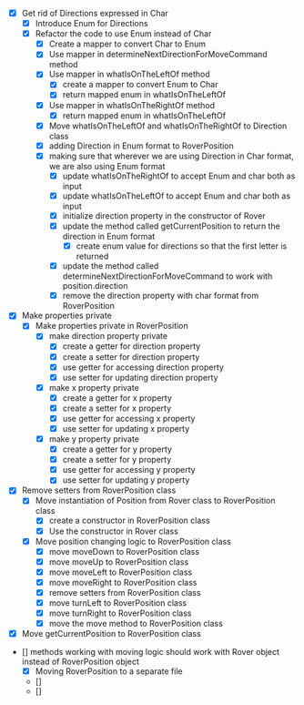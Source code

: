 - [X] Get rid of Directions expressed in Char
    - [X] Introduce Enum for Directions
    - [X] Refactor the code to use Enum instead of Char
        - [X] Create a mapper to convert Char to Enum
        - [X] Use mapper in determineNextDirectionForMoveCommand method
        - [X] Use mapper in whatIsOnTheLeftOf method
            - [X] create a mapper to convert Enum to Char
            - [X] return mapped enum in whatIsOnTheLeftOf
        - [X] Use mapper in whatIsOnTheRightOf method
            - [X] return mapped enum in whatIsOnTheLeftOf
        - [X] Move whatIsOnTheLeftOf and whatIsOnTheRightOf to Direction class
        - [X] adding Direction in Enum format to RoverPosition
        - [X] making sure that wherever we are using Direction in Char format, we are also using Enum format
            - [X] update whatIsOnTheRightOf to accept Enum and char both as input
            - [X] update whatIsOnTheLeftOf to accept Enum and char both as input
            - [X] initialize direction property in the constructor of Rover
            - [X] update the method called getCurrentPosition to return the direction in Enum format
                - [X] create enum value for directions so that the first letter is returned
            - [X] update the method called determineNextDirectionForMoveCommand to work with position.direction
            - [X] remove the direction property with char format from RoverPosition

- [X] Make properties private
    - [X] Make properties private in RoverPosition
        - [X] make direction property private
            - [X] create a getter for direction property
            - [X] create a setter for direction property
            - [X] use getter for accessing direction property
            - [X] use setter for updating direction property
        - [X] make x property private
            - [X] create a getter for x property
            - [X] create a setter for x property
            - [X] use getter for accessing x property
            - [X] use setter for updating x property
        - [X] make y property private
            -[X] create a getter for y property
            -[X] create a setter for y property
            -[X] use getter for accessing y property
            -[X] use setter for updating y property

- [X] Remove setters from RoverPosition class
    - [X] Move instantiation of Position from Rover class to RoverPosition class
        - [X] create a constructor in RoverPosition class
        - [X] Use the constructor in Rover class
    - [X] Move position changing logic to RoverPosition class
        - [X] move moveDown to RoverPosition class
        - [X] move moveUp to RoverPosition class
        - [X] move moveLeft to RoverPosition class
        - [X] move moveRight to RoverPosition class
        - [X] remove setters from RoverPosition class
        - [X] move turnLeft to RoverPosition class
        - [X] move turnRight to RoverPosition class
        - [X] move the move method to RoverPosition class

- [X] Move getCurrentPosition to RoverPosition class

- [] methods working with moving logic should work with Rover object instead of RoverPosition object
    - [X] Moving RoverPosition to a separate file
    - []
    - [] 
  